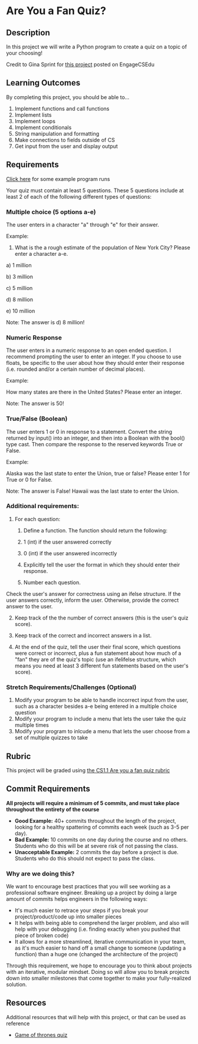 # Are You a Fan Quiz?

## Description
In this project we will write a Python program to create a quiz on a topic of your choosing!

Credit to Gina Sprint for [this project](https://www.engage-csedu.org/find-resources/are-you-fan-quiz) posted on EngageCSEdu

## Learning Outcomes
By completing this project, you should be able to…

1. Implement functions and call functions
1. Implement lists
1. Implement loops
1. Implement conditionals
1. String manipulation and formatting
1. Make connections to fields outside of CS
1. Get input from the user and display output

## Requirements

[Click here](https://github.com/Make-School-Courses/CS-1.1-Intro-to-Programming/blob/master/Projects/QuizExamples.txt) for some example program runs

Your quiz must contain at least 5 questions. These 5 questions include at least 2 of each of the following
different types of questions:

### Multiple choice (5 options a-e)
The user enters in a character "a" through "e" for their answer.

Example:

1) What is the a rough estimate of the population of New York City? Please enter
a character a-e.

a) 1 million

b) 3 million

c) 5 million

d) 8 million

e) 10 million

Note: The answer is d) 8 million!

### Numeric Response
The user enters in a numeric response to an open ended question. I recommend prompting the user to enter
an integer. If you choose to use floats, be specific to the user about how they should enter their response (i.e.
rounded and/or a certain number of decimal places).

Example:

How many states are there in the United States? Please enter an integer.

Note: The answer is 50!

### True/False (Boolean)
The user enters 1 or 0 in response to a statement. Convert the string returned by input() into an integer,
and then into a Boolean with the bool() type cast. Then compare the response to the reserved keywords
True or False.

Example:

Alaska was the last state to enter the Union, true or false? Please enter 1 for
True or 0 for False.

Note: The answer is False! Hawaii was the last state to enter the Union.

### Additional requirements:
1. For each question:

    1. Define a function. The function should return the following:

    1. 1 (int) if the user answered correctly

    1. 0 (int) if the user answered incorrectly

    1. Explicitly tell the user the format in which they should enter their response.

    1. Number each question.

Check the user's answer for correctness using an if­else structure. If the user answers
correctly, inform the user. Otherwise, provide the correct answer to the user.

2. Keep track of the  the number of correct answers (this is the user's quiz score).

3. Keep track of the correct and incorrect answers in a list.

4. At the end of the quiz, tell the user their final score, which questions were correct or incorrect, plus a fun statement about how much of a "fan"
they are of the quiz's topic (use an if­elif­else structure, which means you need at least 3
different fun statements based on the user's score).

### Stretch Requirements/Challenges (Optional)
1. Modify your program to be able to handle incorrect input from the user, such as a character besides a-e being entered in a multiple choice question
1. Modify your program to include a menu that lets the user take the quiz multiple times 
1. Modify your program to inlcude a menu that lets the user choose from a set of multiple quizzes to take

## Rubric
This project will be graded using [the CS1.1 Are you a fan quiz rubric]()

## Commit Requirements

**All projects will require a minimum of 5 commits, and must take place throughout the entirety of the course**

- **Good Example:** 40+ commits throughout the length of the project, looking for a healthy spattering of commits each week (such as 3-5 per day).
- **Bad Example:** 10 commits on one day during the course and no others. Students who do this will be at severe risk of not passing the class.
- **Unacceptable Example:** 2 commits the day before a project is due. Students who do this should not expect to pass the class. 

### Why are we doing this?
We want to encourage best practices that you will see working as a professional software engineer. Breaking up a project by doing a large amount of commits helps engineers in the following ways:

- It's much easier to retrace your steps if you break your project/product/code up into smaller pieces
- It helps with being able to comprehend the larger problem, and also will help with your debugging (i.e. finding exactly when you pushed that piece of broken code)
- It allows for a more streamlined, iterative communication in your team, as it's much easier to hand off a small change to someone (updating a function) than a huge one (changed the architecture of the project)

Through this requirement, we hope to encourage you to think about projects with an iterative, modular mindset. Doing so will allow you to break projects down into smaller milestones that come together to make your fully-realized solution.

## Resources
Additional resources that will help with this project, or that can be used as reference

- [Game of thrones quiz](https://www.allthetests.com/quiz32/quiz/1424600000/Game-Of-Thrones-Quiz)
